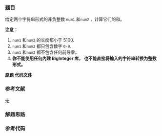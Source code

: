 ### 题目
给定两个字符串形式的非负整数 `num1` 和`num2` ，计算它们的和。

**注意：**

  1. `num1` 和`num2` 的长度都小于 5100.
  2. `num1` 和`num2` 都只包含数字 `0-9`.
  3. `num1` 和`num2` 都不包含任何前导零。
  4. **你不能使用任何內建 BigInteger 库，  也不能直接将输入的字符串转换为整数形式。**

 **[原题](https://leetcode-cn.com/problems/add-strings/)**    **[代码文件]()**


### 参考文献
无

### 解题思路




### 参考代码

```go


```




